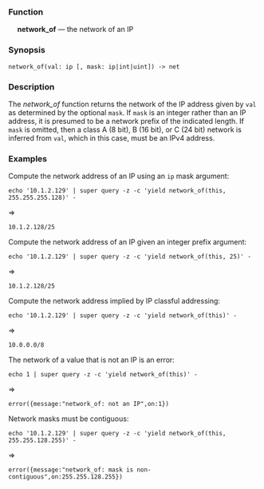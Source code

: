 ### Function

&emsp; **network_of** &mdash; the network of an IP

### Synopsis

```
network_of(val: ip [, mask: ip|int|uint]) -> net
```

### Description

The _network_of_ function returns the network of the IP address given
by `val` as determined by the optional `mask`.  If `mask` is an integer rather
than an IP address, it is presumed to be a network prefix of the indicated length.
If `mask` is omitted, then a class A (8 bit), B (16 bit), or C (24 bit)
network is inferred from `val`, which in this case, must be an IPv4 address.

### Examples

Compute the network address of an IP using an `ip` mask argument:
```mdtest-command
echo '10.1.2.129' | super query -z -c 'yield network_of(this, 255.255.255.128)' -
```
=>
```mdtest-output
10.1.2.128/25
```

Compute the network address of an IP given an integer prefix argument:
```mdtest-command
echo '10.1.2.129' | super query -z -c 'yield network_of(this, 25)' -
```
=>
```mdtest-output
10.1.2.128/25
```

Compute the network address implied by IP classful addressing:
```mdtest-command
echo '10.1.2.129' | super query -z -c 'yield network_of(this)' -
```
=>
```mdtest-output
10.0.0.0/8
```

The network of a value that is not an IP is an error:
```mdtest-command
echo 1 | super query -z -c 'yield network_of(this)' -
```
=>
```mdtest-output
error({message:"network_of: not an IP",on:1})
```

Network masks must be contiguous:
```mdtest-command
echo '10.1.2.129' | super query -z -c 'yield network_of(this, 255.255.128.255)' -
```
=>
```mdtest-output
error({message:"network_of: mask is non-contiguous",on:255.255.128.255})
```
